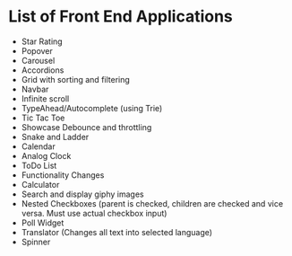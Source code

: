 # List of Front End Applications

* Star Rating
* Popover
* Carousel
* Accordions
* Grid with sorting and filtering
* Navbar
* Infinite scroll
* TypeAhead/Autocomplete (using Trie)
* Tic Tac Toe
* Showcase Debounce and throttling
* Snake and Ladder
* Calendar
* Analog Clock
* ToDo List
* Functionality Changes
* Calculator
* Search and display giphy images
* Nested Checkboxes (parent is checked, children are checked and vice versa. Must use actual checkbox input)
* Poll Widget
* Translator (Changes all text into selected language)
* Spinner
